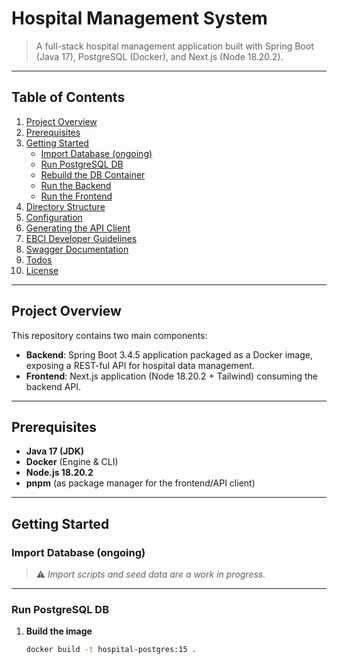 # Hospital Management System

> A full-stack hospital management application built with Spring Boot (Java 17), PostgreSQL (Docker), and Next.js (Node 18.20.2).

---

## Table of Contents

1. [Project Overview](#project-overview)  
2. [Prerequisites](#prerequisites)  
3. [Getting Started](#getting-started)  
   - [Import Database (ongoing)](#import-database-ongoing)  
   - [Run PostgreSQL DB](#run-postgresql-db)  
   - [Rebuild the DB Container](#rebuild-the-db-container)  
   - [Run the Backend](#run-the-backend)  
   - [Run the Frontend](#run-the-frontend)  
4. [Directory Structure](#directory-structure)  
5. [Configuration](#configuration)  
6. [Generating the API Client](#generating-the-api-client)  
7. [EBCI Developer Guidelines](#ebci-developer-guidelines)  
8. [Swagger Documentation](#swagger-documentation)  
9. [Todos](#todos)  
10. [License](#license)

---

## Project Overview

This repository contains two main components:

- **Backend**: Spring Boot 3.4.5 application packaged as a Docker image, exposing a REST-ful API for hospital data management.  
- **Frontend**: Next.js application (Node 18.20.2 + Tailwind) consuming the backend API.

---

## Prerequisites

- **Java 17 (JDK)**  
- **Docker** (Engine & CLI)  
- **Node.js 18.20.2**  
- **pnpm** (as package manager for the frontend/API client)

---

## Getting Started

### Import Database (ongoing)

> ⚠️ _Import scripts and seed data are a work in progress._

---

### Run PostgreSQL DB

1. **Build the image**  
   ```bash
   docker build -t hospital-postgres:15 .
